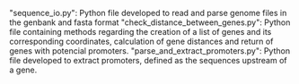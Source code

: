 "sequence_io.py": Python file developed to read and parse genome files in the genbank and fasta format
"check_distance_between_genes.py": Python file containing methods regarding the creation of a list of genes and its corresponding coordinates, calculation of gene distances and return of genes with potencial promoters.
"parse_and_extract_promoters.py": Python file developed to extract promoters, defined as the sequences upstream of a gene.
